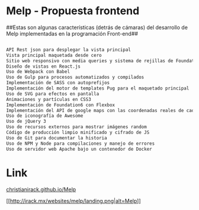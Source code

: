 
# Melp - Propuesta frontend #
##Estas son algunas características (detrás de cámaras) del desarrollo de Melp implementadas en la programación Front-end##

```sh

API Rest json para desplegar la vista principal
Vista principal maquetada desde cero
Sitio web responsivo con media queries y sistema de rejillas de Foundation 6
Diseño de vistas en React.js
Uso de Webpack con Babel
Uso de Gulp para procesos automatizados y compilados
Implementación de SASS con autoprefijos
Implementación del motor de templates Pug para el maquetado principal
Uso de SVG para efectos en pantalla
Animaciones y partículas en CSS3
Implementación de Foundation6 con Flexbox
Implementación del API de google maps con las coordenadas reales de cada ficha
Uso de iconografía de Awesome
Uso de jQuery 3
Uso de recursos externos para mostrar imágenes random
Código de producción limpio minificado y cifrado de JS
Uso de Git para documentar la historia
Uso de NPM y Node para compilaciones y manejo de errores
Uso de servidor web Apache bajo un contenedor de Docker

```
# Link #
[christianirack.github.io/Melp](https://christianirack.github.io/Melp/)

[[http://irack.mx/websites/melp/landing.png|alt=Melp]]
